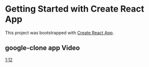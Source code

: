 # Getting Started with Create React App

This project was bootstrapped with [Create React App](https://github.com/facebook/create-react-app).

## google-clone app Video

[1:12](https://www.youtube.com/watch?v=DAWWf7q8sqM&list=PL-J2q3Ga50oMQa1JdSJxYoZELwOJAXExP&index=20&ab_channel=CleverProgrammer)
